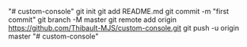"# custom-console"  git init git add README.md git commit -m "first commit" git branch -M master git remote add origin https://github.com/Thibault-MJS/custom-console.git git push -u origin master
"# custom-console" 
